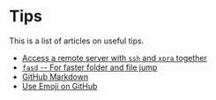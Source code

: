 # Tips #

This is a list of articles on useful tips.

- [Access a remote server with `ssh` and `xpra` together](xpra-ssh.md)
- [`fasd` -- For faster folder and file jump](fasd.md)
- [GitHub Markdown](github-markdown.md)
- [Use Emoji on GitHub](emoji-on-github.md)
